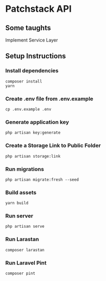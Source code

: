 # Patchstack API

## Some taughts
Implement Service Layer

## Setup Instructions

### Install dependencies
```
composer install
yarn
```

### Create .env file from .env.example
```
cp .env.example .env
```

### Generate application key
```
php artisan key:generate
```

### Create a Storage Link to Public Folder
```
php artisan storage:link
```

### Run migrations
```
php artisan migrate:fresh --seed
```

### Build assets
```
yarn build
```

### Run server
```
php artisan serve
```

### Run Larastan
```
composer larastan
```

### Run Laravel Pint
```
composer pint
```
